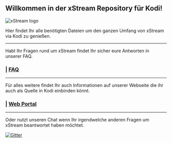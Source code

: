 
## Willkommen in der xStream Repository für Kodi!

![xStream logo](https://raw.githubusercontent.com/streamxstream/xStream-FAQ/master/Logo%20FAQ.png)

Hier findet Ihr alle benötigten Dateien um den ganzen Umfang von xStream via Kodi zu genießen.

***

Habt Ihr Fragen rund um xStream findet Ihr sicher eure Antworten in unserer FAQ.
### | [FAQ](https://github.com/streamxstream/xStream-FAQ/blob/master/xStream_Anleitung_FAQ.md)

***

Für alles weitere findet Ihr auch Informationen auf unserer Webseite die ihr auch als Quelle in Kodi einbinden könnt.
### | [Web Portal](https://streamxstream.github.io/xStreamRepoWeb/)

***

Oder nutzt unseren Chat wenn Ihr irgendwelche anderen Fragen um xStream beantwortet haben möchtet.

[![Gitter](https://badges.gitter.im/streamxstream/community.svg)](https://gitter.im/streamxstream/community?utm_source=badge&utm_medium=badge&utm_campaign=pr-badge)




